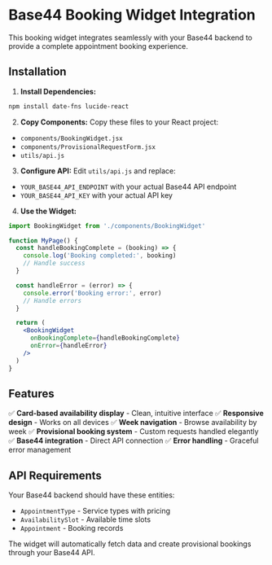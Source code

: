 # Base44 Booking Widget Integration

This booking widget integrates seamlessly with your Base44 backend to provide a complete appointment booking experience.

## Installation

1. **Install Dependencies:**
```bash
npm install date-fns lucide-react
```

2. **Copy Components:**
Copy these files to your React project:
- `components/BookingWidget.jsx`
- `components/ProvisionalRequestForm.jsx`
- `utils/api.js`

3. **Configure API:**
Edit `utils/api.js` and replace:
- `YOUR_BASE44_API_ENDPOINT` with your actual Base44 API endpoint
- `YOUR_BASE44_API_KEY` with your actual API key

4. **Use the Widget:**
```jsx
import BookingWidget from './components/BookingWidget'

function MyPage() {
  const handleBookingComplete = (booking) => {
    console.log('Booking completed:', booking)
    // Handle success
  }

  const handleError = (error) => {
    console.error('Booking error:', error)
    // Handle errors
  }

  return (
    <BookingWidget
      onBookingComplete={handleBookingComplete}
      onError={handleError}
    />
  )
}
```

## Features

✅ **Card-based availability display** - Clean, intuitive interface
✅ **Responsive design** - Works on all devices
✅ **Week navigation** - Browse availability by week
✅ **Provisional booking system** - Custom requests handled elegantly
✅ **Base44 integration** - Direct API connection
✅ **Error handling** - Graceful error management

## API Requirements

Your Base44 backend should have these entities:
- `AppointmentType` - Service types with pricing
- `AvailabilitySlot` - Available time slots
- `Appointment` - Booking records

The widget will automatically fetch data and create provisional bookings through your Base44 API.